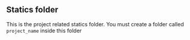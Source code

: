 ## Statics folder ##

This is the project related statics folder. You must create a folder called `project_name` inside this folder